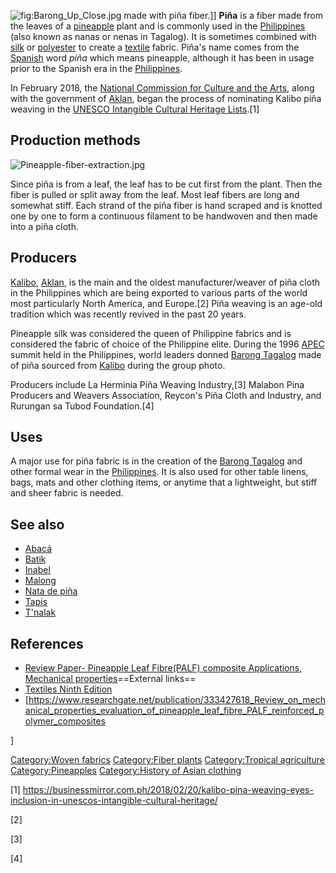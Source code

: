 ![](Barong_Up_Close.jpg "fig:Barong_Up_Close.jpg") made with piña
fiber.\]\] **Piña** is a fiber made from the leaves of a
[pineapple](pineapple "wikilink") plant and is commonly used in the
[Philippines](Philippines "wikilink") (also known as nanas or nenas in
Tagalog). It is sometimes combined with [silk](silk "wikilink") or
[polyester](polyester "wikilink") to create a
[textile](textile "wikilink") fabric. Piña's name comes from the
[Spanish](Spanish_language "wikilink") word *piña* which means
pineapple, although it has been in usage prior to the Spanish era in the
[Philippines](Philippines "wikilink").

In February 2018, the [National Commission for Culture and the
Arts](National_Commission_for_Culture_and_the_Arts "wikilink"), along
with the government of [Aklan](Aklan "wikilink"), began the process of
nominating Kalibo piña weaving in the [UNESCO Intangible Cultural
Heritage
Lists](UNESCO_Intangible_Cultural_Heritage_Lists "wikilink").[1]

## Production methods

![](Pineapple-fiber-extraction.jpg "Pineapple-fiber-extraction.jpg")

Since piña is from a leaf, the leaf has to be cut first from the plant.
Then the fiber is pulled or split away from the leaf. Most leaf fibers
are long and somewhat stiff. Each strand of the piña fiber is hand
scraped and is knotted one by one to form a continuous filament to be
handwoven and then made into a piña cloth.

## Producers

[Kalibo](Kalibo "wikilink"), [Aklan](Aklan "wikilink"), is the main and
the oldest manufacturer/weaver of piña cloth in the Philippines which
are being exported to various parts of the world most particularly North
America, and Europe.[2] Piña weaving is an age-old tradition which was
recently revived in the past 20 years.

Pineapple silk was considered the queen of Philippine fabrics and is
considered the fabric of choice of the Philippine elite. During the 1996
[APEC](APEC "wikilink") summit held in the Philippines, world leaders
donned [Barong Tagalog](Barong_Tagalog "wikilink") made of piña sourced
from [Kalibo](Kalibo "wikilink") during the group photo.

Producers include La Herminia Piña Weaving Industry,[3] Malabon Pina
Producers and Weavers Association, Reycon's Piña Cloth and Industry, and
Rurungan sa Tubod Foundation.[4]

## Uses

A major use for piña fabric is in the creation of the [Barong
Tagalog](Barong_Tagalog "wikilink") and other formal wear in the
[Philippines](Philippines "wikilink"). It is also used for other table
linens, bags, mats and other clothing items, or anytime that a
lightweight, but stiff and sheer fabric is needed.

## See also

-   [Abacá](Abacá "wikilink")
-   [Batik](Batik "wikilink")
-   [Inabel](Inabel "wikilink")
-   [Malong](Malong "wikilink")
-   [Nata de piña](Nata_de_piña "wikilink")
-   [Tapis](Tapis_(Philippine_clothing) "wikilink")
-   [T'nalak](T'nalak "wikilink")

## References

-   [Review Paper- Pineapple Leaf Fibre(PALF) composite Applications,
    Mechanical
    properties](https://authors.elsevier.com/a/1ZA4D_Uwqh3ejs)==External
    links==
-   [Textiles Ninth
    Edition](https://www.amazon.com/gp/product/0130254436)
-   \[<https://www.researchgate.net/publication/333427618_Review_on_mechanical_properties_evaluation_of_pineapple_leaf_fibre_PALF_reinforced_polymer_composites>

\]

[Category:Woven fabrics](Category:Woven_fabrics "wikilink")
[Category:Fiber plants](Category:Fiber_plants "wikilink")
[Category:Tropical
agriculture](Category:Tropical_agriculture "wikilink")
[Category:Pineapples](Category:Pineapples "wikilink") [Category:History
of Asian clothing](Category:History_of_Asian_clothing "wikilink")

[1] <https://businessmirror.com.ph/2018/02/20/kalibo-pina-weaving-eyes-inclusion-in-unescos-intangible-cultural-heritage/>

[2]

[3]

[4]
